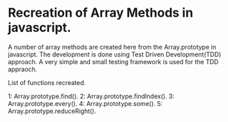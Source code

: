 # Recreation of Array Methods in javascript.

A number of array methods are created here from the Array.prototype in javascript. The development is done using Test Driven Development(TDD) approach. A very simple and small testing framework is used for the TDD appraoch. 

List of functions recreated.

1: Array.prototype.find().
2: Array.prototype.findIndex().
3: Array.prototype.every().
4: Array.prototype.some().
5: Array.prototype.reduceRight().